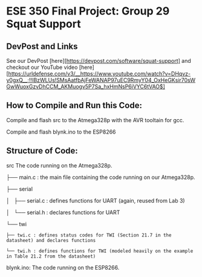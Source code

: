 # ESE 350 Final Project: Group 29 Squat Support

## DevPost and Links

See our DevPost [here][https://devpost.com/software/squat-support] and checkout our YouTube video [here][https://urldefense.com/v3/__https://www.youtube.com/watch?v=DHqvz-y0gxQ__;!!IBzWLUs!SMsAatfbAjFeWANAP97uEC9RmyY04_OxHeGKsir70sWGwWuoxGzvDhCCM_AKMuogv5P7Sa_hxHmNsP6iVYC6tVAO$]

## How to Compile and Run this Code:

Compile and flash src to the Atmega328p with the AVR tooltain for gcc. 

Compile and flash blynk.ino to the ESP8266

## Structure of Code:

src The code running on the Atmega328p.

├── main.c : the main file containing the code running on our Atmega328p.

├── serial

│   ├── serial.c : defines functions for UART (again, reused from Lab 3)

│   └── serial.h : declares functions for UART

└── twi

    ├── twi.c : defines status codes for TWI (Section 21.7 in the datasheet) and declares functions

    └── twi.h : defines functions for TWI (modeled heavily on the example in Table 21.2 from the datasheet)

blynk.ino: The code running on the ESP8266.

